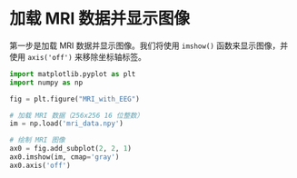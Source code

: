 # 加载 MRI 数据并显示图像

第一步是加载 MRI 数据并显示图像。我们将使用 `imshow()` 函数来显示图像，并使用 `axis('off')` 来移除坐标轴标签。

```python
import matplotlib.pyplot as plt
import numpy as np

fig = plt.figure("MRI_with_EEG")

# 加载 MRI 数据（256x256 16 位整数）
im = np.load('mri_data.npy')

# 绘制 MRI 图像
ax0 = fig.add_subplot(2, 2, 1)
ax0.imshow(im, cmap='gray')
ax0.axis('off')
```
